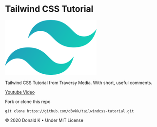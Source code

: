 # Tailwind CSS Tutorial

![Tailwind CSS](https://github.com/d3vkk/tailwindcss-tutorial/blob/master/tailwindcss-logo.png)

Tailwind CSS Tutorial from Traversy Media. With short, useful comments.

[Youtube Video](https://www.youtube.com/watch?v=UBOj6rqRUME)

Fork or clone this repo
```
git clone https://github.com/d3vkk/tailwindcss-tutorial.git
```

© 2020 Donald K • Under MIT License
